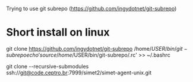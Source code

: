 Trying to use git subrepo (https://github.com/ingydotnet/git-subrepo)

# Short install on linux
git clone https://github.com/ingydotnet/git-subrepo /home/$USER/bin/git-subrepo
echo 'source /home/$USER/bin/git-subrepo/.rc' >> ~/.bashrc

git clone --recursive-submodules ssh://git@code.ceptro.br:7999/simet2/simet-agent-unix.git